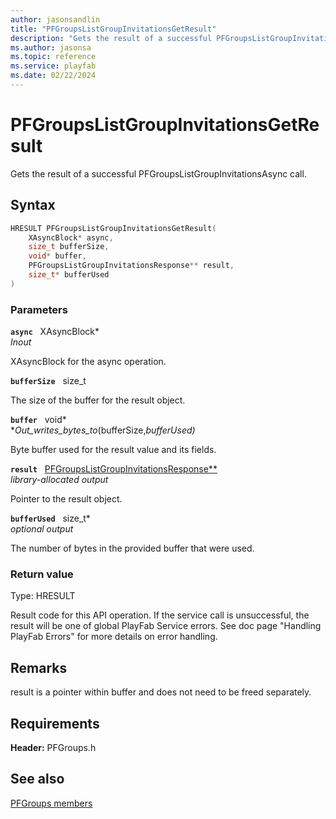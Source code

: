 ```yaml
---
author: jasonsandlin
title: "PFGroupsListGroupInvitationsGetResult"
description: "Gets the result of a successful PFGroupsListGroupInvitationsAsync call."
ms.author: jasonsa
ms.topic: reference
ms.service: playfab
ms.date: 02/22/2024
---
```


# PFGroupsListGroupInvitationsGetResult  

Gets the result of a successful PFGroupsListGroupInvitationsAsync call.  

## Syntax  
  
```cpp
HRESULT PFGroupsListGroupInvitationsGetResult(  
    XAsyncBlock* async,  
    size_t bufferSize,  
    void* buffer,  
    PFGroupsListGroupInvitationsResponse** result,  
    size_t* bufferUsed  
)  
```  
  
### Parameters  
  
**`async`** &nbsp; XAsyncBlock*  
*_Inout_*  
  
XAsyncBlock for the async operation.  
  
**`bufferSize`** &nbsp; size_t  
  
The size of the buffer for the result object.  
  
**`buffer`** &nbsp; void*  
*_Out_writes_bytes_to_(bufferSize,*bufferUsed)*  
  
Byte buffer used for the result value and its fields.  
  
**`result`** &nbsp; [PFGroupsListGroupInvitationsResponse**](../../pfgroupstypes/structs/pfgroupslistgroupinvitationsresponse.md)  
*library-allocated output*  
  
Pointer to the result object.  
  
**`bufferUsed`** &nbsp; size_t*  
*optional output*  
  
The number of bytes in the provided buffer that were used.  
  
  
### Return value
Type: HRESULT
  
Result code for this API operation. If the service call is unsuccessful, the result will be one of global PlayFab Service errors. See doc page "Handling PlayFab Errors" for more details on error handling.
  
## Remarks  
  
result is a pointer within buffer and does not need to be freed separately.
  
## Requirements  
  
**Header:** PFGroups.h
  
## See also  
[PFGroups members](../pfgroups_members.md)  

  
  

